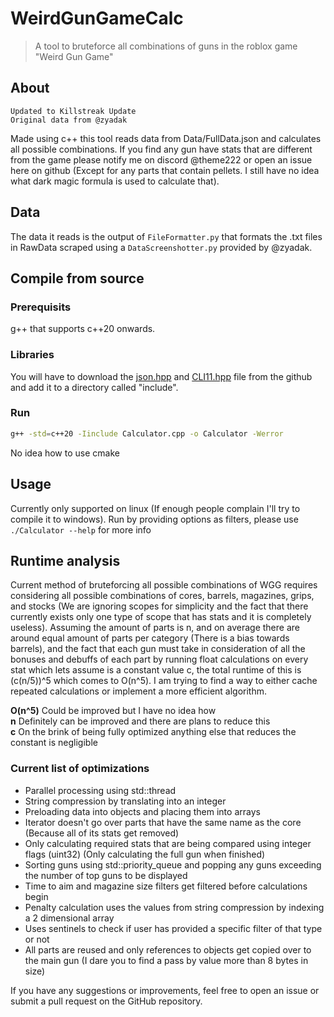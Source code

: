 # WeirdGunGameCalc
> A tool to bruteforce all combinations of guns in the roblox game "Weird Gun Game"

## About
`Updated to Killstreak Update`<br/>
`Original data from @zyadak`<br/>

Made using c++ this tool reads data from Data/FullData.json and calculates all possible combinations.
If you find any gun have stats that are different from the game please notify me on discord @theme222 or open an issue here on github (Except for any parts that contain pellets. I still have no idea what dark magic formula is used to calculate that).

## Data
The data it reads is the output of `FileFormatter.py` that formats the .txt files in RawData scraped using a `DataScreenshotter.py` provided by @zyadak.

## Compile from source
### Prerequisits
g++ that supports c++20 onwards.

### Libraries
You will have to download the [json.hpp]('https://github.com/nlohmann/json/blob/develop/single_include/nlohmann/json.hpp') and [CLI11.hpp]('https://github.com/CLIUtils/CLI11/releases') file from the github and add it to a directory called "include".

### Run
```sh
g++ -std=c++20 -Iinclude Calculator.cpp -o Calculator -Werror
```
No idea how to use cmake

## Usage
Currently only supported on linux (If enough people complain I'll try to compile it to windows). Run by providing options as filters, please use `./Calculator --help` for more info

## Runtime analysis
Current method of bruteforcing all possible combinations of WGG requires
considering all possible combinations of cores, barrels, magazines, grips, and
stocks (We are ignoring scopes for simplicity and the fact that there currently
exists only one type of scope that has stats and it is completely useless).
Assuming the amount of parts is n, and on average there are around equal amount
of parts per category (There is a bias towards barrels), and the fact that each
gun must take in consideration of all the bonuses and debuffs of each part by
running float calculations on every stat which lets assume is a constant value
c, the total runtime of this is (c(n/5))^5 which comes to O(n^5). I am trying to
find a way to either cache repeated calculations or implement a more efficient
algorithm.

**O(n^5)** Could be improved but I have no idea how <br/>
**n** Definitely can be improved and there are plans to reduce this <br/>
**c** On the brink of being fully optimized anything else that reduces the constant is negligible <br/>

### Current list of optimizations
- Parallel processing using std::thread
- String compression by translating into an integer
- Preloading data into objects and placing them into arrays
- Iterator doesn't go over parts that have the same name as the core (Because all of its stats get removed)
- Only calculating required stats that are being compared using integer flags (uint32) (Only calculating the full gun when finished)
- Sorting guns using std::priority_queue and popping any guns exceeding the number of top guns to be displayed
- Time to aim and magazine size filters get filtered before calculations begin
- Penalty calculation uses the values from string compression by indexing a 2 dimensional array
- Uses sentinels to check if user has provided a specific filter of that type or not
- All parts are reused and only references to objects get copied over to the main gun (I dare you to find a pass by value more than 8 bytes in size)

If you have any suggestions or improvements, feel free to open an issue or submit a pull request on the GitHub repository.
